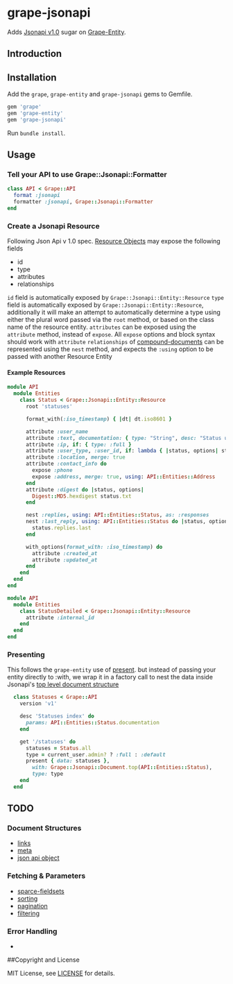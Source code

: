 # grape-jsonapi

Adds [Jsonapi v1.0](http://jsonapi.org/) sugar on [Grape-Entity](https://github.com/ruby-grape/grape-entity).

## Introduction


## Installation

Add the `grape`, `grape-entity` and `grape-jsonapi` gems to Gemfile.

```ruby
gem 'grape'
gem 'grape-entity'
gem 'grape-jsonapi'
```

Run `bundle install`.

## Usage

### Tell your API to use Grape::Jsonapi::Formatter

```ruby
class API < Grape::API
  format :jsonapi
  formatter :jsonapi, Grape::Jsonapi::Formatter
end
```

### Create a Jsonapi Resource

Following Json Api v 1.0 spec.  [Resource Objects](http://jsonapi.org/format/#document-resource-objects)
may expose the following fields
- id
- type
- attributes
- relationships

`id` field is automatically exposed by `Grape::Jsonapi::Entity::Resource`
`type` field is automatically exposed by `Grape::Jsonapi::Entity::Resource`, additionally it will make an attempt to automatically determine a type using either the
  plural word passed via the `root` method, or based on the class name of the resource entity.
`attributes` can be exposed using the `attribute` method, instead of `expose`.  All `expose` options and block syntax should work with `attribute`
`relationships` of [compound-documents](http://jsonapi.org/format/#document-compound-documents) can be represented using the `nest` method, and expects the `:using` option to be passed with another Resource Entity


#### Example Resources

```ruby
module API
  module Entities
    class Status < Grape::Jsonapi::Entity::Resource
      root 'statuses'

      format_with(:iso_timestamp) { |dt| dt.iso8601 }

      attribute :user_name
      attribute :text, documentation: { type: "String", desc: "Status update text." }
      attribute :ip, if: { type: :full }
      attribute :user_type, :user_id, if: lambda { |status, options| status.user.public? }
      attribute :location, merge: true
      attribute :contact_info do
        expose :phone
        expose :address, merge: true, using: API::Entities::Address
      end
      attribute :digest do |status, options|
        Digest::MD5.hexdigest status.txt
      end

      nest :replies, using: API::Entities::Status, as: :responses
      nest :last_reply, using: API::Entities::Status do |status, options|
        status.replies.last
      end

      with_options(format_with: :iso_timestamp) do
        attribute :created_at
        attribute :updated_at
      end
    end
  end
end

module API
  module Entities
    class StatusDetailed < Grape::Jsonapi::Entity::Resource
      attribute :internal_id
    end
  end
end
```

### Presenting

This follows the `grape-entity` use of [present](https://github.com/ruby-grape/grape#restful-model-representations).
but instead of passing your entity directly to :with, we wrap it in a factory call to nest the data inside Jsonapi's
[top level document structure](http://jsonapi.org/format/#document-top-level)

```ruby
  class Statuses < Grape::API
    version 'v1'

    desc 'Statuses index' do
      params: API::Entities::Status.documentation
    end

    get '/statuses' do
      statuses = Status.all
      type = current_user.admin? ? :full : :default
      present { data: statuses },
        with: Grape::Jsonapi::Document.top(API::Entities::Status),
        type: type
    end
  end
```

## TODO

### Document Structures
- [links](http://jsonapi.org/format/#document-links)
- [meta](http://jsonapi.org/format/#document-meta)
- [json api object](http://jsonapi.org/format/#document-jsonapi-object)

### Fetching & Parameters
- [sparce-fieldsets](http://jsonapi.org/format/#fetching-sparse-fieldsets)
- [sorting](http://jsonapi.org/format/#fetching-sorting)
- [pagination](http://jsonapi.org/format/#fetching-pagination)
- [filtering](http://jsonapi.org/format/#fetching-filtering)

### Error Handling
-

##Copyright and License

MIT License, see [LICENSE](LICENSE) for details.
